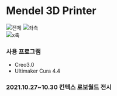 # Mendel 3D Printer
![전체](https://user-images.githubusercontent.com/98401825/160268234-23d0f84e-5e5e-43e4-a680-bb62d4309a25.png)  ![좌측](https://user-images.githubusercontent.com/98401825/160268435-ec9665f4-f111-4888-954f-50513023974f.png)  
![x축](https://user-images.githubusercontent.com/98401825/160268562-baebe7ca-c2ab-491e-8c51-29d7cd08c800.png)

### 사용 프로그램 
* Creo3.0    
* Ultimaker Cura 4.4     
### 2021.10.27~10.30 킨텍스 로보월드 전시 
